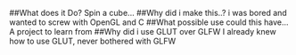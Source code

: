 ##What does it Do?
Spin a cube...
##Why did i make this..?
i was bored and wanted to screw with OpenGL and C
##What possible use could this have...
A project to learn from
##Why did i use GLUT over GLFW
I already knew how to use GLUT, never bothered with GLFW
